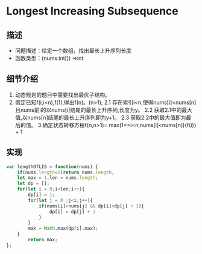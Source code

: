 # Longest Increasing Subsequence
## 描述
- 问题描述：给定一个数组，找出最长上升序列长度
- 函数类型：(nums:int[]) =>int
## 细节介绍
1. 动态规划的题目中需要找出最优子结构。
2. 假定已知f(i,i<n),f(1),得出f(n)。(n>1);
    2.1 存在索引i<n,使得nums[i]<nums[n]且nums前i的以nums[i]结尾的最长上升序列,长度为y。
    2.2 获取2.1中的最大值,以nums[n]结尾的最长上升序列即为y+1。
    2.3 获取2.2中的最大值即为最后的值。
3.确定状态转移方程f(n,n>1)= max(1<=i<n,nums[i]<nums[n]){f(i)} + 1
## 实现
```javascript
var lengthOfLIS = function(nums) {
    if(nums.length<2)return nums.length;
    let max = 1,len = nums.length;
    let dp = [];
    for(let i = 0;i<len;i++){
        dp[i] = 1;
        for(let j = 0 ;j<i;j++){
            if(nums[i]>nums[j] && dp[i]<dp[j] + 1){
                dp[i] = dp[j] + 1 
            }
        }        
        max = Math.max(dp[i],max);
    }
        return max;
};
  ```


